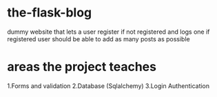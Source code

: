 # the-flask-blog
dummy website that lets a user register if not registered and logs one if registered
user should be able to add as many posts as possible

# areas the project teaches
1.Forms and validation
2.Database (Sqlalchemy)
3.Login Authentication
